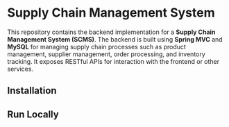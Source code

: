 # Supply Chain Management System

This repository contains the backend implementation for a **Supply Chain Management System (SCMS)**. The backend is built using **Spring MVC** and **MySQL** for managing supply chain processes such as product management, supplier management, order processing, and inventory tracking. It exposes RESTful APIs for interaction with the frontend or other services.
## Installation
## Run Locally
